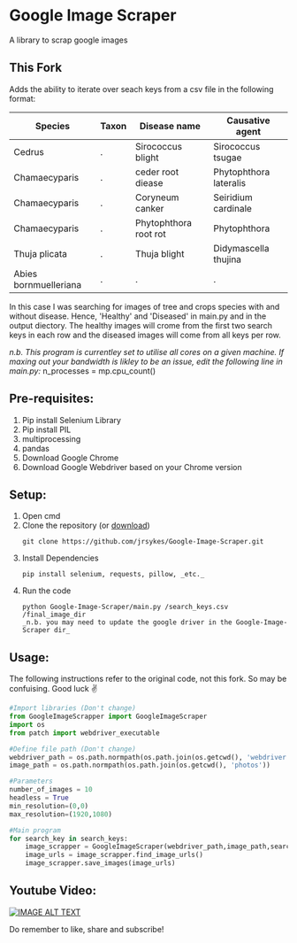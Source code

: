 # Google Image Scraper
A library to scrap google images

## This Fork
Adds the ability to iterate over seach keys from a csv file in the following format:

| Species | Taxon | Disease name | Causative agent |
| ------- | ----- | ------------ | --------------- |
|Cedrus |.|Sirococcus blight|Sirococcus tsugae|
|Chamaecyparis |.|ceder root diease|Phytophthora lateralis|
|Chamaecyparis |.|Coryneum canker|Seiridium cardinale|
|Chamaecyparis |.|Phytophthora root rot|Phytophthora|
|Thuja plicata|.|Thuja blight|Didymascella thujina|
|Abies bornmuelleriana|.|.|.|

In this case I was searching for images of tree and crops species with and without disease. Hence, 'Healthy' and 'Diseased' in main.py and in the output diectory.
The healthy images will crome from the first two search keys in each row and the diseased images will come from all keys per row.

_n.b. This program is currentley set to utilise all cores on a given machine. If maxing out your bandwidth is likley to be an issue, edit the following line in main.py:_
n_processes = mp.cpu_count()

## Pre-requisites:
1. Pip install Selenium Library
2. Pip install PIL
3. multiprocessing
4. pandas
5. Download Google Chrome 
6. Download Google Webdriver based on your Chrome version

## Setup:
1. Open cmd
2. Clone the repository (or [download](https://github.com/ohyicong/Google-Image-Scraper/archive/refs/heads/master.zip))
    ```
    git clone https://github.com/jrsykes/Google-Image-Scraper.git
    ```
3. Install Dependencies
    ```
    pip install selenium, requests, pillow, _etc._
    ```
4. Run the code
    ```
    python Google-Image-Scraper/main.py /search_keys.csv /final_image_dir
    _n.b. you may need to update the google driver in the Google-Image-Scraper dir_
    ```

## Usage:
The following instructions refer to the original code, not this fork. So may be confuising. Good luck :v:
```python
#Import libraries (Don't change)
from GoogleImageScrapper import GoogleImageScraper
import os
from patch import webdriver_executable

#Define file path (Don't change)
webdriver_path = os.path.normpath(os.path.join(os.getcwd(), 'webdriver', webdriver_executable()))
image_path = os.path.normpath(os.path.join(os.getcwd(), 'photos'))

#Parameters
number_of_images = 10
headless = True
min_resolution=(0,0)
max_resolution=(1920,1080)

#Main program
for search_key in search_keys:
    image_scrapper = GoogleImageScraper(webdriver_path,image_path,search_key,number_of_images,headless,min_resolution,max_resolution)
    image_urls = image_scrapper.find_image_urls()
    image_scrapper.save_images(image_urls)

```
## Youtube Video:
[![IMAGE ALT TEXT](https://github.com/ohyicong/Google-Image-Scraper/blob/master/youtube_thumbnail.PNG)](https://youtu.be/QZn_ZxpsIw4 "Google Image Scraper")

Do remember to like, share and subscribe!
